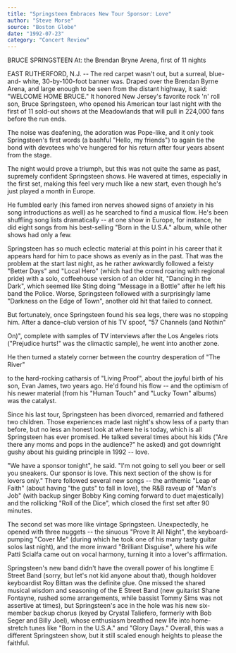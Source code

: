 ```yaml
---
title: "Springsteen Embraces New Tour Sponsor: Love"
author: "Steve Morse"
source: "Boston Globe"
date: "1992-07-23"
category: "Concert Review"
---
```


BRUCE SPRINGSTEEN At: the Brendan Bryne Arena, first of 11 nights

EAST RUTHERFORD, N.J. -- The red carpet wasn't out, but a surreal, blue-and- white, 30-by-100-foot banner was. Draped over the Brendan Byrne Arena, and large enough to be seen from the distant highway, it said: "WELCOME HOME BRUCE." It honored New Jersey's favorite rock 'n' roll son, Bruce Springsteen, who opened his American tour last night with the first of 11 sold-out shows at the Meadowlands that will pull in 224,000 fans before the run ends.

The noise was deafening, the adoration was Pope-like, and it only took Springsteen's first words (a bashful "Hello, my friends") to again tie the bond with devotees who've hungered for his return after four years absent from the stage.

The night would prove a triumph, but this was not quite the same as past, supremely confident Springsteen shows. He wavered at times, especially in the first set, making this feel very much like a new start, even though he's just played a month in Europe.

He fumbled early (his famed iron nerves showed signs of anxiety in his song introductions as well) as he searched to find a musical flow. He's been shuffling song lists dramatically -- at one show in Europe, for instance, he did eight songs from his best-selling "Born in the U.S.A." album, while other shows had only a few.

Springsteen has so much eclectic material at this point in his career that it appears hard for him to pace shows as evenly as in the past. That was the problem at the start last night, as he rather awkwardly followed a feisty "Better Days" and "Local Hero" (which had the crowd roaring with regional pride) with a solo, coffeehouse version of an older hit, "Dancing in the Dark", which seemed like Sting doing "Message in a Bottle" after he left his band the Police. Worse, Springsteen followed with a surprisingly lame "Darkness on the Edge of Town", another old hit that failed to connect.

But fortunately, once Springsteen found his sea legs, there was no stopping him. After a dance-club version of his TV spoof, "57 Channels (and Nothin"

On)", complete with samples of TV interviews after the Los Angeles riots ("Prejudice hurts!" was the climactic sample), he went into another zone.

He then turned a stately corner between the country desperation of "The River"

to the hard-rocking catharsis of "Living Proof", about the joyful birth of his son, Evan James, two years ago. He'd found his flow -- and the optimism of his newer material (from his "Human Touch" and "Lucky Town" albums) was the catalyst.

Since his last tour, Springsteen has been divorced, remarried and fathered two children. Those experiences made last night's show less of a party than before, but no less an honest look at where he is today, which is all Springsteen has ever promised. He talked several times about his kids ("Are there any moms and pops in the audience?" he asked) and got downright gushy about his guiding principle in 1992 -- love.

"We have a sponsor tonight", he said. "I'm not going to sell you beer or sell you sneakers. Our sponsor is love. This next section of the show is for lovers only." There followed several new songs -- the anthemic "Leap of Faith" (about having "the guts" to fall in love), the R&B raveup of "Man's Job" (with backup singer Bobby King coming forward to duet majestically) and the rollicking "Roll of the Dice", which closed the first set after 90 minutes.

The second set was more like vintage Springsteen. Unexpectedly, he opened with three nuggets -- the sinuous "Prove It All Night", the keyboard-pumping "Cover Me" (during which he took one of his many tasty guitar solos last night), and the more inward "Brilliant Disguise", where his wife Patti Scialfa came out on vocal harmony, turning it into a lover's affirmation.

Springsteen's new band didn't have the overall power of his longtime E Street Band (sorry, but let's not kid anyone about that), though holdover keyboardist Roy Bittan was the definite glue. One missed the shared musical wisdom and seasoning of the E Street Band (new guitarist Shane Fontayne, rushed some arrangements, while bassist Tommy Sims was not assertive at times), but Springsteen's ace in the hole was his new six-member backup chorus (keyed by Crystal Taliefero, formerly with Bob Seger and Billy Joel), whose enthusiasm breathed new life into home-stretch tunes like "Born in the U.S.A." and "Glory Days." Overall, this was a different Springsteen show, but it still scaled enough heights to please the faithful.
